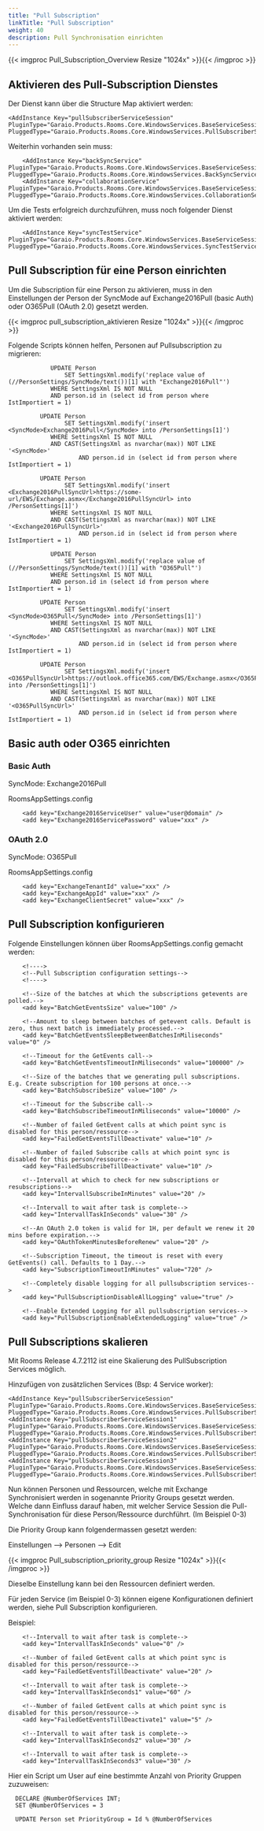 ```yaml
---
title: "Pull Subscription"
linkTitle: "Pull Subscription"
weight: 40
description: Pull Synchronisation einrichten
---
```

{{< imgproc Pull_Subscription_Overview Resize "1024x" >}}{{< /imgproc >}}

## Aktivieren des Pull-Subscription Dienstes

Der Dienst kann über die Structure Map aktiviert werden:

```
<AddInstance Key="pullSubscriberServiceSession" PluginType="Garaio.Products.Rooms.Core.WindowsServices.BaseServiceSession,Garaio.Products.Rooms.Core" PluggedType="Garaio.Products.Rooms.Core.WindowsServices.PullSubscriberService.PullSubscriberServiceSession,Garaio.Products.Rooms.Core"/>
```

Weiterhin vorhanden sein muss:

```
	<AddInstance Key="backSyncService" PluginType="Garaio.Products.Rooms.Core.WindowsServices.BaseServiceSession,Garaio.Products.Rooms.Core" PluggedType="Garaio.Products.Rooms.Core.WindowsServices.BackSyncService.BackSyncServiceSession,Garaio.Products.Rooms.Core"/>
	<AddInstance Key="collaborationService" PluginType="Garaio.Products.Rooms.Core.WindowsServices.BaseServiceSession,Garaio.Products.Rooms.Core" PluggedType="Garaio.Products.Rooms.Core.WindowsServices.CollaborationService.CollaborationServiceSession,Garaio.Products.Rooms.Core"/>
```
Um die Tests erfolgreich durchzuführen, muss noch folgender Dienst aktiviert werden:

```
	<AddInstance Key="syncTestService" PluginType="Garaio.Products.Rooms.Core.WindowsServices.BaseServiceSession,Garaio.Products.Rooms.Core" PluggedType="Garaio.Products.Rooms.Core.WindowsServices.SyncTestService.SyncTestServiceSession,Garaio.Products.Rooms.Core"/>
```

## Pull Subscription für eine Person einrichten

Um die Subscription für eine Person zu aktivieren, muss in den Einstellungen der Person der SyncMode auf Exchange2016Pull (basic Auth) oder O365Pull (OAuth 2.0) gesetzt werden.

{{< imgproc pull_subscription_aktivieren Resize "1024x" >}}{{< /imgproc >}}

Folgende Scripts können helfen, Personen auf Pullsubscription zu migrieren:

```
			UPDATE Person
                SET SettingsXml.modify('replace value of (//PersonSettings/SyncMode/text())[1] with "Exchange2016Pull"')
            WHERE SettingsXml IS NOT NULL 
            AND person.id in (select id from person where IstImportiert = 1)

         UPDATE Person
                SET SettingsXml.modify('insert <SyncMode>Exchange2016Pull</SyncMode> into /PersonSettings[1]')
            WHERE SettingsXml IS NOT NULL
            AND CAST(SettingsXml as nvarchar(max)) NOT LIKE '<SyncMode>'
		            AND person.id in (select id from person where IstImportiert = 1)  

		 UPDATE Person
                SET SettingsXml.modify('insert <Exchange2016PullSyncUrl>https://some-url/EWS/Exchange.asmx</Exchange2016PullSyncUrl> into /PersonSettings[1]')
            WHERE SettingsXml IS NOT NULL
            AND CAST(SettingsXml as nvarchar(max)) NOT LIKE '<Exchange2016PullSyncUrl>'
		            AND person.id in (select id from person where IstImportiert = 1)

```

```
			UPDATE Person
                SET SettingsXml.modify('replace value of (//PersonSettings/SyncMode/text())[1] with "O365Pull"')
            WHERE SettingsXml IS NOT NULL 
            AND person.id in (select id from person where IstImportiert = 1)

         UPDATE Person
                SET SettingsXml.modify('insert <SyncMode>O365Pull</SyncMode> into /PersonSettings[1]')
            WHERE SettingsXml IS NOT NULL
            AND CAST(SettingsXml as nvarchar(max)) NOT LIKE '<SyncMode>'
		            AND person.id in (select id from person where IstImportiert = 1)   

		 UPDATE Person
                SET SettingsXml.modify('insert <O365PullSyncUrl>https://outlook.office365.com/EWS/Exchange.asmx</O365PullSyncUrl> into /PersonSettings[1]')
            WHERE SettingsXml IS NOT NULL
            AND CAST(SettingsXml as nvarchar(max)) NOT LIKE '<O365PullSyncUrl>'
		            AND person.id in (select id from person where IstImportiert = 1)
```

## Basic auth oder O365 einrichten

### Basic Auth
SyncMode: Exchange2016Pull

RoomsAppSettings.config

```
	<add key="Exchange2016ServiceUser" value="user@domain" />
	<add key="Exchange2016ServicePassword" value="xxx" />
```

### OAuth 2.0
SyncMode: O365Pull

RoomsAppSettings.config

```
	<add key="ExchangeTenantId" value="xxx" />
	<add key="ExchangeAppId" value="xxx" />
	<add key="ExchangeClientSecret" value="xxx" />
```

## Pull Subscription konfigurieren

Folgende Einstellungen können über RoomsAppSettings.config gemacht werden:

```
	<!---->
	<!--Pull Subscription configuration settings-->
	<!---->

	<!--Size of the batches at which the subscriptions getevents are polled.-->
	<add key="BatchGetEventsSize" value="100" />

	<!--Amount to sleep between batches of getevent calls. Default is zero, thus next batch is immediately processed.-->
	<add key="BatchGetEventsSleepBetweenBatchesInMiliseconds" value="0" />

	<!--Timeout for the GetEvents call-->
	<add key="BatchGetEventsTimeoutInMiliseconds" value="100000" />

	<!--Size of the batches that we generating pull subscriptions. E.g. Create subscription for 100 persons at once.-->
	<add key="BatchSubscribeSize" value="100" />

	<!--Timeout for the Subscribe call-->
	<add key="BatchSubscribeTimeoutInMiliseconds" value="10000" />

	<!--Number of failed GetEvent calls at which point sync is disabled for this person/ressource-->
	<add key="FailedGetEventsTillDeactivate" value="10" />

	<!--Number of failed Subscribe calls at which point sync is disabled for this person/ressource-->
	<add key="FailedSubscribeTillDeactivate" value="10" />

	<!--Intervall at which to check for new subscriptions or resubscriptions-->
	<add key="IntervallSubscribeInMinutes" value="20" />

	<!--Intervall to wait after task is complete-->
	<add key="IntervallTaskInSeconds" value="30" />

	<!--An OAuth 2.0 token is valid for 1H, per default we renew it 20 mins before expiration.-->
	<add key="OAuthTokenMinutesBeforeRenew" value="20" />

	<!--Subscription Timeout, the timeout is reset with every GetEvents() call. Defaults to 1 Day.-->
	<add key="SubscriptionTimeoutInMinutes" value="720" />

	<!--Completely disable logging for all pullsubscription services-->
	<add key="PullSubscriptionDisableAllLogging" value="true" />

	<!--Enable Extended Logging for all pullsubscription services-->
	<add key="PullSubscriptionEnableExtendedLogging" value="true" />

```

## Pull Subscriptions skalieren

Mit Rooms Release 4.7.2112 ist eine Skalierung des PullSubscription Services möglich.

Hinzufügen von zusätzlichen Services (Bsp: 4 Service worker):

```
<AddInstance Key="pullSubscriberServiceSession" PluginType="Garaio.Products.Rooms.Core.WindowsServices.BaseServiceSession,Garaio.Products.Rooms.Core" PluggedType="Garaio.Products.Rooms.Core.WindowsServices.PullSubscriberService.PullSubscriberServiceSession,Garaio.Products.Rooms.Core"/>
<AddInstance Key="pullSubscriberServiceSession1" PluginType="Garaio.Products.Rooms.Core.WindowsServices.BaseServiceSession,Garaio.Products.Rooms.Core" PluggedType="Garaio.Products.Rooms.Core.WindowsServices.PullSubscriberService.PullSubscriberServiceSession,Garaio.Products.Rooms.Core"/>
<AddInstance Key="pullSubscriberServiceSession2" PluginType="Garaio.Products.Rooms.Core.WindowsServices.BaseServiceSession,Garaio.Products.Rooms.Core" PluggedType="Garaio.Products.Rooms.Core.WindowsServices.PullSubscriberService.PullSubscriberServiceSession,Garaio.Products.Rooms.Core"/>
<AddInstance Key="pullSubscriberServiceSession3" PluginType="Garaio.Products.Rooms.Core.WindowsServices.BaseServiceSession,Garaio.Products.Rooms.Core" PluggedType="Garaio.Products.Rooms.Core.WindowsServices.PullSubscriberService.PullSubscriberServiceSession,Garaio.Products.Rooms.Core"/>
```

Nun können Personen und Ressourcen, welche mit Exchange Synchronisiert werden in sogenannte Priority Groups gesetzt werden. Welche dann Einfluss darauf haben, mit welcher Service Session die Pull-Synchronisation für diese Person/Ressource durchführt. (Im Beispiel 0-3)

Die Priority Group kann folgendermassen gesetzt werden:

Einstellungen --> Personen --> Edit

{{< imgproc Pull_subscription_priority_group Resize "1024x" >}}{{< /imgproc >}}

Dieselbe Einstellung kann bei den Ressourcen definiert werden.

Für jeden Service (im Beispiel 0-3) können eigene Konfigurationen definiert werden, siehe Pull Subscription konfigurieren.

Beispiel:

```
	<!--Intervall to wait after task is complete-->
	<add key="IntervallTaskInSeconds" value="0" />

	<!--Number of failed GetEvent calls at which point sync is disabled for this person/ressource-->
	<add key="FailedGetEventsTillDeactivate" value="20" />

	<!--Intervall to wait after task is complete-->
	<add key="IntervallTaskInSeconds1" value="60" />

	<!--Number of failed GetEvent calls at which point sync is disabled for this person/ressource-->
	<add key="FailedGetEventsTillDeactivate1" value="5" />

	<!--Intervall to wait after task is complete-->
	<add key="IntervallTaskInSeconds2" value="30" />

	<!--Intervall to wait after task is complete-->
	<add key="IntervallTaskInSeconds3" value="30" />

```

Hier ein Script um User auf eine bestimmte Anzahl von Priority Gruppen zuzuweisen:

```
  DECLARE @NumberOfServices INT;
  SET @NumberOfServices = 3

  UPDATE Person set PriorityGroup = Id % @NumberOfServices
```

